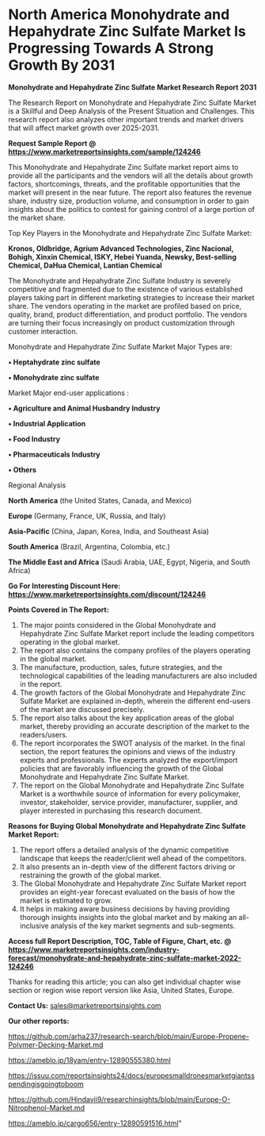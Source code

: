 # North America Monohydrate and Hepahydrate Zinc Sulfate Market Is Progressing Towards A Strong Growth By 2031

<strong>Monohydrate and Hepahydrate Zinc Sulfate Market Research Report 2031</strong>

The Research Report on Monohydrate and Hepahydrate Zinc Sulfate Market is a Skillful and Deep Analysis of the Present Situation and Challenges. This research report also analyzes other important trends and market drivers that will affect market growth over 2025-2031.

<strong>Request Sample Report @ <a href=https://www.marketreportsinsights.com/sample/124246>https://www.marketreportsinsights.com/sample/124246</a></strong>

This Monohydrate and Hepahydrate Zinc Sulfate market report aims to provide all the participants and the vendors will all the details about growth factors, shortcomings, threats, and the profitable opportunities that the market will present in the near future. The report also features the revenue share, industry size, production volume, and consumption in order to gain insights about the politics to contest for gaining control of a large portion of the market share.

Top Key Players in the Monohydrate and Hepahydrate Zinc Sulfate Market:

<strong>Kronos, Oldbridge, Agrium Advanced Technologies, Zinc Nacional, Bohigh, Xinxin Chemical, ISKY, Hebei Yuanda, Newsky, Best-selling Chemical, DaHua Chemical, Lantian Chemical</strong>

The Monohydrate and Hepahydrate Zinc Sulfate Industry is severely competitive and fragmented due to the existence of various established players taking part in different marketing strategies to increase their market share. The vendors operating in the market are profiled based on price, quality, brand, product differentiation, and product portfolio. The vendors are turning their focus increasingly on product customization through customer interaction.

Monohydrate and Hepahydrate Zinc Sulfate Market Major Types are:

<strong>• Heptahydrate zinc sulfate

• Monohydrate zinc sulfate</strong>

Market Major end-user applications :

<strong>• Agriculture and Animal Husbandry Industry

• Industrial Application

• Food Industry

• Pharmaceuticals Industry

• Others</strong>

Regional Analysis

</u><strong><b>North America</b></strong> (the United States, Canada, and Mexico)

<strong><b>Europe </b></strong>(Germany, France, UK, Russia, and Italy)

<strong><b>Asia-Pacific</b></strong> (China, Japan, Korea, India, and Southeast Asia)

<strong><b>South America</b></strong> (Brazil, Argentina, Colombia, etc.)

<strong><b>The Middle East and Africa</b></strong> (Saudi Arabia, UAE, Egypt, Nigeria, and South Africa)

<strong>Go For Interesting Discount Here: <a href=https://www.marketreportsinsights.com/discount/124246>https://www.marketreportsinsights.com/discount/124246</a></strong>

<strong>Points Covered in The Report:</strong>
<ol>
  <li>The major points considered in the Global Monohydrate and Hepahydrate Zinc Sulfate Market report include the leading competitors operating in the global market.</li>
  <li>The report also contains the company profiles of the players operating in the global market.</li>
  <li>The manufacture, production, sales, future strategies, and the technological capabilities of the leading manufacturers are also included in the report.</li>
  <li>The growth factors of the Global Monohydrate and Hepahydrate Zinc Sulfate Market are explained in-depth, wherein the different end-users of the market are discussed precisely.</li>
  <li>The report also talks about the key application areas of the global market, thereby providing an accurate description of the market to the readers/users.</li>
  <li>The report incorporates the SWOT analysis of the market. In the final section, the report features the opinions and views of the industry experts and professionals. The experts analyzed the export/import policies that are favorably influencing the growth of the Global Monohydrate and Hepahydrate Zinc Sulfate Market.</li>
  <li>The report on the Global Monohydrate and Hepahydrate Zinc Sulfate Market is a worthwhile source of information for every policymaker, investor, stakeholder, service provider, manufacturer, supplier, and player interested in purchasing this research document.</li>
</ol>
<strong>Reasons for Buying Global Monohydrate and Hepahydrate Zinc Sulfate Market Report:</strong>

<ol>
  <li>The report offers a detailed analysis of the dynamic competitive landscape that keeps the reader/client well ahead of the competitors.</li>
  <li>It also presents an in-depth view of the different factors driving or restraining the growth of the global market.</li>
  <li>The Global Monohydrate and Hepahydrate Zinc Sulfate Market report provides an eight-year forecast evaluated on the basis of how the market is estimated to grow.</li>
  <li>It helps in making aware business decisions by having providing thorough insights insights into the global market and by making an all-inclusive analysis of the key market segments and sub-segments.</li>
</ol>
<strong>Access full Report Description, TOC, Table of Figure, Chart, etc. @ <a href=https://www.marketreportsinsights.com/industry-forecast/monohydrate-and-hepahydrate-zinc-sulfate-market-2022-124246>https://www.marketreportsinsights.com/industry-forecast/monohydrate-and-hepahydrate-zinc-sulfate-market-2022-124246</a></strong>


Thanks for reading this article; you can also get individual chapter wise section or region wise report version like Asia, United States, Europe.

<strong>Contact Us:</strong>
sales@marketreportsinsights.com

<strong>Our other reports:</strong>

<a href=https://github.com/arha237/research-search/blob/main/Europe-Propene-Polymer-Decking-Market.md>https://github.com/arha237/research-search/blob/main/Europe-Propene-Polymer-Decking-Market.md</a>

<a href=https://ameblo.jp/18yam/entry-12890555380.html>https://ameblo.jp/18yam/entry-12890555380.html</a>

<a href=https://issuu.com/reportsinsights24/docs/europesmalldronesmarketgiantsspendingisgoingtoboom>https://issuu.com/reportsinsights24/docs/europesmalldronesmarketgiantsspendingisgoingtoboom</a>

<a href=https://github.com/Hindavii9/researchinsights/blob/main/Europe-O-Nitrophenol-Market.md>https://github.com/Hindavii9/researchinsights/blob/main/Europe-O-Nitrophenol-Market.md</a>

<a href=https://ameblo.jp/cargo656/entry-12890591516.html>https://ameblo.jp/cargo656/entry-12890591516.html</a>"
